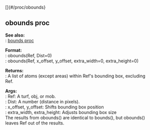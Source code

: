 []{#/proc/obounds}    
## obounds proc    
**See also:**    
:   [bounds proc](/ref/proc/bounds/bounds.md)    
<!-- -->    
**Format:**    
:   obounds(Ref, Dist=0)    
:   obounds(Ref, x_offset, y_offset, extra_width=0, extra_height=0)    
<!-- -->    
**Returns:**    
:   A list of atoms (except areas) within Ref\'s bounding box, excluding    
    Ref.    
<!-- -->    
**Args:**    
:   Ref: A turf, obj, or mob.    
:   Dist: A number (distance in pixels).    
:   x_offset, y_offset: Shifts bounding box position    
:   extra_width, extra_height: Adjusts bounding box size    
The results from obounds() are identical to bounds(), but obounds()    
leaves Ref out of the results.  